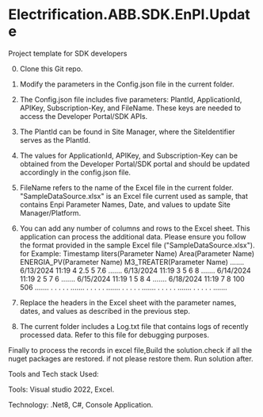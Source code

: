 # Electrification.ABB.SDK.EnPI.Update
Project template for SDK developers

0. Clone this Git repo.

1. Modify the parameters in the Config.json file in the current folder.

2. The Config.json file includes five parameters: PlantId, ApplicationId, APIKey, Subscription-Key, and FileName. These keys are needed to access the Developer Portal/SDK APIs.

3. The PlantId can be found in Site Manager, where the SiteIdentifier serves as the PlantId.

4. The values for ApplicationId, APIKey, and Subscription-Key can be obtained from the Developer Portal/SDK portal and should be updated accordingly in the config.json file.


5. FileName refers to the name of the Excel file in the current folder. "SampleDataSource.xlsx" is an Excel file current used as sample, that contains Enpi Parameter Names, Date, and values to update Site Manager/Platform.

6. You can add any number of columns and rows to the Excel sheet. This application can process the additional data. Please ensure you follow the format provided in the sample Excel file ("SampleDataSource.xlsx").
for Example:
    Timestamp	       liters(Parameter Name)	Area(Parameter Name)  ENERGIA_PV(Parameter Name)  M3_TREATER(Parameter Name)   .......
    6/13/2024 11:19	      4	                           2.5                    5                              7.6               .......
    6/13/2024 11:19	      3	                            5                     6                               8                .......
    6/14/2024 11:19	      2	                            5                     7                               6                .......
    6/15/2024 11:19	      1	                            5                     8                               4                .......
    6/18/2024 11:19       7                             8                     100                             506              ....... 
           .              .                             .                      .                              .                .......
           .              .                             .                      .                              .                .......
           .              .                             .                      .                              .                .......
           .              .                             .                      .                              .                .......
           .              .                             .                      .                              .                .......    

7. Replace the headers in the Excel sheet with the parameter names, dates, and values as described in the previous step.

8. The current folder includes a Log.txt file that contains logs of recently processed data. Refer to this file for debugging purposes.



Finally to process the records in excel file,Build the solution.check if all the nuget packages are restored.
if not please restore them.
Run solution after.


Tools and Tech stack Used:

Tools:
 Visual studio 2022, Excel.

Technology:
 .Net8, C#, Console Application.

